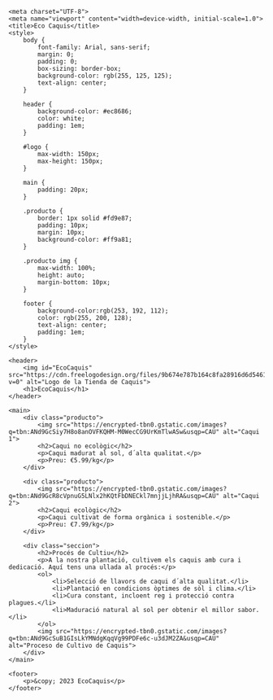 

<!DOCTYPE html>
<html lang="es">
<head>
    
    <meta charset="UTF-8">
    <meta name="viewport" content="width=device-width, initial-scale=1.0">
    <title>Eco Caquis</title>
    <style>
        body {
            font-family: Arial, sans-serif;
            margin: 0;
            padding: 0;
            box-sizing: border-box;
            background-color: rgb(255, 125, 125);
            text-align: center;
        }

        header {
            background-color: #ec8686;
            color: white;
            padding: 1em;
        }

        #logo {
            max-width: 150px;
            max-height: 150px;
        }

        main {
            padding: 20px;
        }

        .producto {
            border: 1px solid #fd9e87;
            padding: 10px;
            margin: 10px;
            background-color: #ff9a81;
        }

        .producto img {
            max-width: 100%;
            height: auto;
            margin-bottom: 10px;
        }

        footer {
            background-color:rgb(253, 192, 112);
            color: rgb(255, 200, 128);
            text-align: center;
            padding: 1em;
        }
    </style>
</head>
<body>

    <header>
        <img id="EcoCaquis" src="https://cdn.freelogodesign.org/files/9b674e787b164c8fa28916d6d5461996/thumb/logo_200x200.png?v=0" alt="Logo de la Tienda de Caquis">
        <h1>EcoCaquis</h1>
    </header>

    <main>
        <div class="producto">
            <img src="https://encrypted-tbn0.gstatic.com/images?q=tbn:ANd9GcSiy7H8o8anOVFKQHM-M0WecCG9UrKmTlwASw&usqp=CAU" alt="Caqui 1">
            <h2>Caqui no ecològic</h2>
            <p>Caqui madurat al sol, d´alta qualitat.</p>
            <p>Preu: €5.99/kg</p>
        </div>

        <div class="producto">
            <img src="https://encrypted-tbn0.gstatic.com/images?q=tbn:ANd9GcR8cVpnuG5LNlx2hKQtFbDNECkl7mnjjLjhRA&usqp=CAU" alt="Caqui 2">
            <h2>Caqui ecològic</h2>
            <p>Caqui cultivat de forma orgànica i sostenible.</p>
            <p>Preu: €7.99/kg</p>
        </div>

        <div class="seccion">
            <h2>Procés de Cultiu</h2>
            <p>A la nostra plantació, cultivem els caquis amb cura i dedicació. Aquí tens una ullada al procés:</p>
            <ol>
                <li>Selecció de llavors de caqui d´alta qualitat.</li>
                <li>Plantació en condicions òptimes de sòl i clima.</li>
                <li>Cura constant, incloent reg i protecció contra plagues.</li>
                <li>Maduració natural al sol per obtenir el millor sabor.</li>
            </ol>
            <img src="https://encrypted-tbn0.gstatic.com/images?q=tbn:ANd9GcSuB1GIsLkYMNdgKqqVg99PDFe6c-u3dJM2ZA&usqp=CAU" alt="Proceso de Cultivo de Caquis">
        </div>
    </main>

    <footer>
        <p>&copy; 2023 EcoCaquis</p>
    </footer>
 
</main>
</body>
</html> 
